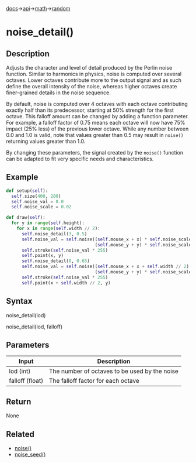 [docs](/docs/)→[api](/docs/api)→[math](/docs/api/math/)→[random](/docs/api/math/random/)

# noise_detail()

## Description

Adjusts the character and level of detail produced by the Perlin noise function. Similar to harmonics in physics, noise is computed over several octaves. Lower octaves contribute more to the output signal and as such define the overall intensity of the noise, whereas higher octaves create finer-grained details in the noise sequence.

By default, noise is computed over 4 octaves with each octave contributing exactly half than its predecessor, starting at 50% strength for the first octave. This falloff amount can be changed by adding a function parameter. For example, a falloff factor of 0.75 means each octave will now have 75% impact (25% less) of the previous lower octave. While any number between 0.0 and 1.0 is valid, note that values greater than 0.5 may result in `noise()` returning values greater than 1.0.

By changing these parameters, the signal created by the `noise()` function can be adapted to fit very specific needs and characteristics.

## Example

```py
def setup(self):
  self.size(400, 200)
  self.noise_val = 0.0
  self.noise_scale = 0.02

def draw(self):
  for y in range(self.height):
    for x in range(self.width // 2):
      self.noise_detail(3, 0.5)
      self.noise_val = self.noise((self.mouse_x + x) * self.noise_scale,
                                  (self.mouse_y + y) * self.noise_scale)
      self.stroke(self.noise_val * 255)
      self.point(x, y)
      self.noise_detail(8, 0.65)
      self.noise_val = self.noise((self.mouse_x + x + self.width // 2) * self.noise_scale,
                                  (self.mouse_y + y) * self.noise_scale)
      self.stroke(self.noise_val * 255)
      self.point(x + self.width // 2, y)
```

## Syntax

noise_detail(lod)

noise_detail(lod, falloff)

## Parameters

| Input | Description |
|-------|-------------|
| lod (int) | The number of octaves to be used by the noise |
| falloff (float) | The falloff factor for each octave |

## Return

None

## Related

- [noise()](/docs/api/math/random/noise_.md)
- [noise_seed()](/docs/api/math/random/noise_seed_.md)